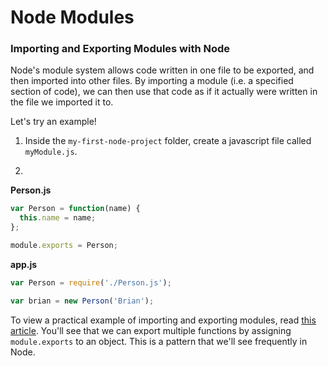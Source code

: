 # Node Modules

### Importing and Exporting Modules with Node

Node's module system allows code written in one file to be exported, and then imported into other files. By importing a module (i.e. a specified section of code), we can then use that code as if it actually were written in the file we imported it to. 

Let's try an example!

1. Inside the ```my-first-node-project``` folder, create a javascript file called ```myModule.js```.

2. 
**Person.js**
```js
var Person = function(name) {
  this.name = name;
};

module.exports = Person;
```

**app.js**
```js
var Person = require('./Person.js');

var brian = new Person('Brian');
```

To view a practical example of importing and exporting modules, read
[this article](http://www.sitepoint.com/understanding-module-exports-exports-node-js/). You'll see that we can export multiple functions by assigning `module.exports` to an object. This is a pattern that we'll see frequently in Node.
